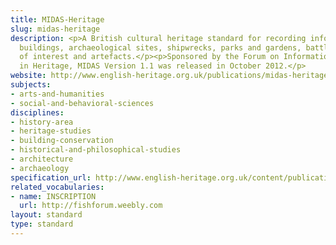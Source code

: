 ```yaml
---
title: MIDAS-Heritage
slug: midas-heritage
description: <p>A British cultural heritage standard for recording information on
  buildings, archaeological sites, shipwrecks, parks and gardens, battlefields, areas
  of interest and artefacts.</p><p>Sponsored by the Forum on Information Standards
  in Heritage, MIDAS Version 1.1 was released in October 2012.</p>
website: http://www.english-heritage.org.uk/publications/midas-heritage/
subjects:
- arts-and-humanities
- social-and-behavioral-sciences
disciplines:
- history-area
- heritage-studies
- building-conservation
- historical-and-philosophical-studies
- architecture
- archaeology
specification_url: http://www.english-heritage.org.uk/content/publications/publicationsNew/guidelines-standards/midas-heritage/midas-heritage-2012-v1_1.pdf
related_vocabularies:
- name: INSCRIPTION
  url: http://fishforum.weebly.com
layout: standard
type: standard
---
```



